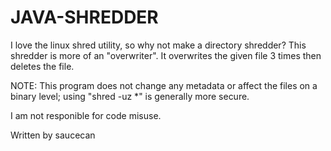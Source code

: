 # JAVA-SHREDDER
I love the linux shred utility, so why not make a directory shredder?
This shredder is more of an "overwriter". It overwrites the given file 3 times then deletes the file.  

NOTE: This program does not change any metadata or affect the files on a binary level; using "shred -uz *" is generally more secure.

I am not responible for code misuse.

Written by saucecan
